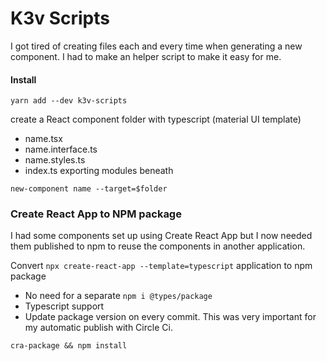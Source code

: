 # K3v Scripts

I got tired of creating files each and every time when generating a new component. I had to make an helper script to make it easy for me.

#### Install

```shell script
yarn add --dev k3v-scripts
```

create a React component folder with typescript (material UI template)

- name.tsx
- name.interface.ts
- name.styles.ts
- index.ts exporting modules beneath

```shell script
new-component name --target=$folder
```

### Create React App to NPM package

I had some components set up using Create React App but I now needed them published to npm to reuse the components in another application.

Convert `npx create-react-app --template=typescript` application to npm package

- No need for a separate `npm i @types/package`
- Typescript support
- Update package version on every commit. This was very important for my automatic publish with Circle Ci.

```shell script
cra-package && npm install
```
